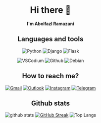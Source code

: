<div align="center">
  
# Hi there 👋

**I'm Abolfazl Ramazani**
  
## Languages and tools
![Python](https://img.shields.io/badge/python%20-%2314354C.svg?&style=for-the-badge&logo=python&logoColor=white)
![Django](https://img.shields.io/badge/django%20-%23092E20.svg?&style=for-the-badge&logo=django&logoColor=white)
![Flask](https://img.shields.io/badge/Flask-000000?style=for-the-badge&logo=flask&logoColor=white)

![VSCodium](https://img.shields.io/badge/VSCodium-0078d7.svg?style=for-the-badge&logo=vscodium&logoColor=white)
![Github](https://img.shields.io/badge/github%20-%23121011.svg?&style=for-the-badge&logo=github&logoColor=white)
![Debian](https://img.shields.io/badge/Debian-D14836?style=for-the-badge&logo=debian&logoColor=white)

## How to reach me?
[![Gmail](https://img.shields.io/badge/Gmail-D14836?style=for-the-badge&logo=gmail&logoColor=white)](mailto:abolfazlramazani86@gmail.com)
[![Outlook](https://img.shields.io/badge/Outlook-0078D4?style=for-the-badge&logo=microsoft-outlook&logoColor=white)](mailto:abolfazlramazani86@outlook.com)
[![Instagram](https://img.shields.io/badge/Instagram%20-%23E4405F.svg?&style=for-the-badge&logo=Instagram&logoColor=white)](https://www.instagram.com/a.b.ramazani/)
[![Telegram](https://img.shields.io/badge/Telegram-2CA5E0?style=for-the-badge&logo=telegram&logoColor=white)](https://t.me/A_b_Ramazani86)

## Github stats
![github stats](https://github-readme-stats.vercel.app/api?username=abramazani&show_icons=true&include_all_commits=true&theme=prussian&count_private=true) 
[![GitHub Streak](https://github-readme-streak-stats.herokuapp.com?user=abramazani&theme=prussian&date_format=j%20M%5B%20Y%5D)](https://git.io/streak-stats)
![Top Langs](https://github-readme-stats.vercel.app/api/top-langs/?username=abramazani&theme=prussian&layout=compact&custom_title=Used%20languages)
  
</div>
